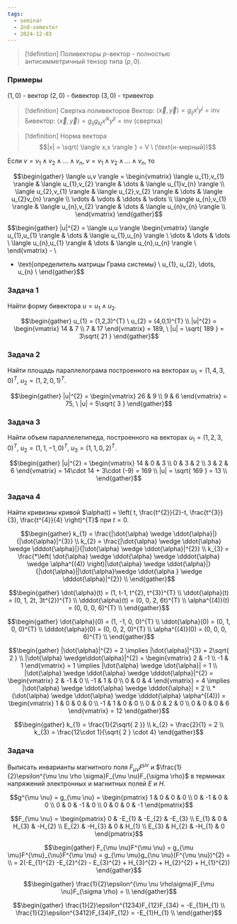 ```yaml
---
tags:
  - seminar
  - 2nd-semester
  - 2024-12-03
---
```

> [!definition] Поливекторы
> $p$-вектор - полностью антисимметричный тензор типа $(p,0)$.

### Примеры

$(1,0)$ - вектор
$(2, 0)$ - бивектор
$(3, 0)$ - тривектор

> [!definition]  Свертка поливекторов
> Вектор: $\langle \vec{x}, \vec{y} \rangle = g_{ij}x^{i}y^{j} = \mathrm{inv}$
> Бивектор: $\langle \vec{x}, \vec{y} \rangle = g_{ij}g_{kj}x^{ik}y^{jl} = \mathrm{inv}$ (свертка)

> [!definition] Норма вектора
> $$|x| = \sqrt{ \langle x,x \rangle } = V \ (\text{н-мерный})$$

Если $v = v_{1} \wedge v_{2} \wedge \dots \wedge v_{n}$, $v = v_{1} \wedge v_{2} \wedge \dots \wedge v_{n}$, то 

$$\begin{gather}
\langle u,v \rangle = \begin{vmatrix}
\langle u_{1},v_{1} \rangle & \langle u_{1},v_{2} \rangle & \dots & \langle u_{1}v_{n} \rangle \\
\langle u_{2},v_{1} \rangle & \langle u_{2},v_{2} \rangle & \dots & \langle u_{2}v_{n} \rangle \\
\vdots & \vdots & \ddots & \vdots \\
\langle u_{n},v_{1} \rangle & \langle u_{n},v_{2} \rangle & \dots & \langle u_{n}v_{n} \rangle \\
\end{vmatrix}
\end{gather}$$

$$\begin{gather}
|u|^{2} = \langle u,u \rangle \begin{vmatrix}
\langle u_{1},u_{1} \rangle & \dots & \langle u_{1},u_{n} \rangle \\
\dots & \dots & \dots \\
\langle u_{n},u_{1} \rangle & \dots & \langle u_{n},u_{n} \rangle \\
\end{vmatrix} - \\
- \text{определитель матрицы Грама системы} \ u_{1}, u_{2}, \dots, u_{n} \\
\end{gather}$$

### Задача 1

Найти форму бивектора $u = u_{1} \wedge u_{2}$.

$$\begin{gather}
u_{1} = (1,2,3)^{T} \ u_{2} = (4,0,1)^{T} \\
|u|^{2} = \begin{vmatrix}
14 & 7 \\
7 & 17
\end{vmatrix} = 189, \ |u| = \sqrt{ 189 } = 3\sqrt{ 21 }
\end{gather}$$

### Задача 2

Найти площадь параллелограма построенного на векторах $u_{1} = (1,4,3,0)^{T}, \ u_{2} = (1,2,0,1)^{T}$.

$$\begin{gather}
|u|^{2} = \begin{vmatrix}
26 & 9 \\
9 & 6
\end{vmatrix} = 75, \ |u| = 5\sqrt{ 3 }
\end{gather}$$

### Задача 3

Найти объем параллелепипеда, построенного на векторах $u_{1} = (1,2,3,0)^{T}, \ u_{2} = (1,1,-1,0)^{T}, \ u_{3} = (1,1,0,2)^{T}$.

$$\begin{gather}
|u|^{2} = \begin{vmatrix}
14 & 0 & 3 \\
0 & 3 & 2 \\
3 & 2 & 6
\end{vmatrix} = 14\cdot 14 + 3\cdot (-9) = 169 \\
|u| = \sqrt{ 169 } = 13 \\
\end{gather}$$

### Задача 4

Найти кривизны кривой $\alpha(t) = \left( t, \frac{t^{2}}{2}-t, \frac{t^{3}}{3}, \frac{t^{4}}{4} \right)^{T}$ при $t = 0$.

$$\begin{gather}
k_{1} = \frac{|\dot{\alpha} \wedge \ddot{\alpha}|}{|\dot{\alpha}|^{3}} \\
k_{2} = \frac{|\dot{\alpha} \wedge \ddot{\alpha} \wedge \dddot{\alpha}|}{|\dot{\alpha} \wedge \ddot{\alpha}|^{2}} \\
k_{3} = \frac{*\left( \dot{\alpha} \wedge \ddot{\alpha} \wedge \dddot{\alpha} \wedge \alpha^{(4)} \right)|\dot{\alpha} \wedge \ddot{\alpha}|}{|\dot{\alpha}||\dot{\alpha}\wedge \ddot{\alpha } \wedge \dddot{\alpha}|^{2}} \\
\end{gather}$$

$$\begin{gather}
\dot{\alpha}(t) = (1, t-1, t^{2}, t^{3})^{T} \\
\ddot{\alpha}(t) = (0, 1, 2t, 3t^{2})^{T} \\
\dddot{\alpha}(t) = (0, 0, 2, 6t)^{T} \\
\alpha^{(4)}(t) = (0, 0, 0, 6)^{T} \\
\end{gather}$$

$$\begin{gather}
\dot{\alpha}(0) = (1, -1, 0, 0)^{T} \\
\ddot{\alpha}(0) = (0, 1, 0, 0)^{T} \\
\dddot{\alpha}(0) = (0, 0, 2, 0)^{T} \\
\alpha^{(4)}(0) = (0, 0, 0, 6)^{T} \\
\end{gather}$$

$$\begin{gather}
|\dot{\alpha}|^{2} = 2 \implies |\dot{\alpha}|^{3} = 2\sqrt{ 2 } \\
|\dot{\alpha} \wedge\ddot{\alpha}|^{2} = \begin{vmatrix}
2 & -1 \\
-1 & 1
\end{vmatrix} = 1 \implies |\dot{\alpha} \wedge \dot{\alpha}| = 1 \\
|\dot{\alpha} \wedge \ddot{\alpha} \wedge \dddot{\alpha}|^{2} = \begin{vmatrix}
2 & -1 & 0 \\
-1 & 1 & 0 \\
0 & 0 & 4
\end{vmatrix} = 4 \implies |\dot{\alpha} \wedge \ddot{\alpha} \wedge \dddot{\alpha}| = 2 \\
*(\dot{\alpha} \wedge \ddot{\alpha} \wedge \dddot{\alpha} \alpha^{(4)}) = \begin{vmatrix}
1 & 0 & 0 & 0 \\
-1 & 1 & 0 & 0 \\
0 & 0 & 2 & 0 \\
0 & 0 & 0 & 6
\end{vmatrix} = 12
\end{gather}$$

$$\begin{gather}
k_{1} = \frac{1}{2\sqrt{ 2 }} \\
k_{2} = \frac{2}{1} = 2 \\
k_{3} = \frac{12\cdot 1}{\sqrt{ 2 } \cdot 4}
\end{gather}$$

### Задача

Выписать инварианты магнитного поля $F_{\mu \nu}F^{\mu \nu}$ и $\frac{1}{2}\epsilon^{\mu \nu \rho \sigma}F_{\mu \nu}F_{\sigma \rho}$ в терминах напряжений электронных и магнитных полей $E$ и $H$.

$$g^{\mu \nu} = g_{\mu \nu} = \begin{pmatrix}
1 & 0 & 0 & 0 \\
0 & -1 & 0 & 0 \\
0 & 0 & -1 & 0 \\
0 & 0 & 0 & -1
\end{pmatrix}$$

$$F_{\mu \nu} = \begin{pmatrix}
0 & -E_{1} & -E_{2} & -E_{3} \\
E_{1} & 0 & H_{3} & -H_{2} \\
E_{2} & -H_{3} & 0 & H_{1} \\
E_{3} & H_{2} & -H_{1} & 0
\end{pmatrix}$$

$$\begin{gather}
F_{\mu \nu}F^{\mu \nu} = g_{\mu \mu}F^{\mu}_{\nu}F^{\mu \nu} = g_{\mu \mu}g_{\nu \nu}(F^{\mu \nu})^{2} = \\
= 2(-E_{1}^{2} -E_{2}^{2} - E_{3}^{2} + H_{3}^{2} + H_{2}^{2} + H_{1}^{2})
\end{gather}$$

$$\begin{gather}
\frac{1}{2}\epsilon^{\mu \nu \rho\sigma}F_{\mu \nu}F_{\sigma \rho} = \\
\end{gather}$$

$$\begin{gather}
\frac{1}{2}\epsilon^{1234}F_{12}F_{34} = -E_{1}H_{1} \\
\frac{1}{2}\epsilon^{3412}F_{34}F_{12} = -E_{1}H_{1} \\
\end{gather}$$